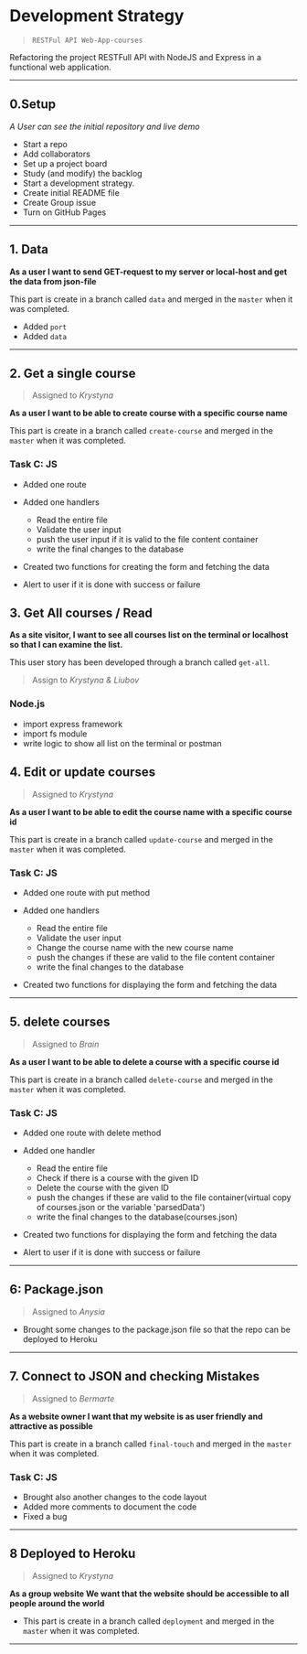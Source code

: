 # Development Strategy

> `RESTFul API Web-App-courses`

Refactoring the project RESTFull API with NodeJS and Express in a functional web application.

---

## 0.Setup

_A User can see the initial repository and live demo_

- Start a repo
- Add collaborators
- Set up a project board
- Study (and modify) the backlog
- Start a development strategy.
- Create initial README file
- Create Group issue
- Turn on GitHub Pages

---

## 1. Data

**As a user I want to send GET-request to my server or local-host and get the data from json-file**

This part is create in a branch called `data` and merged in the `master` when it was completed.
- Added  `port`
- Added  `data`
---
## 2. Get a single course

> Assigned to _Krystyna_

**As a user I want to be able to create course with a specific course name**

This part is create in a branch called `create-course` and merged in the `master` when it was completed.

### Task C: JS

- Added one route
- Added one handlers

  - Read the entire file
  - Validate the user input
  - push the user input if it is valid to the file content container
  - write the final changes to the database

- Created two functions for creating the form and fetching the data
- Alert to user if it is done with success or failure

## 3. Get All courses / Read

**As a site visitor, I want to see all courses list on the terminal or localhost so that I can examine the list.**

This user story has been developed through a branch called `get-all`.

> Assign to _Krystyna & Liubov_

### Node.js

- import express framework
- import fs module
- write logic to show all list on the terminal or postman

## 4. Edit or update courses

> Assigned to _Krystyna_

**As a user I want to be able to edit the course name with a specific course id**

This part is create in a branch called `update-course` and merged in the `master` when it was completed.

### Task C: JS

- Added one route with put method
- Added one handlers

  - Read the entire file
  - Validate the user input
  - Change the course name with the new course name
  - push the changes if these are valid to the file content container
  - write the final changes to the database

- Created two functions for displaying the form and fetching the data

---
## 5. delete courses

> Assigned to _Brain_

**As a user I want to be able to delete a course with a specific course id**

This part is create in a branch called `delete-course` and merged in the `master` when it was completed.

### Task C: JS

- Added one route with delete method
- Added one handler

  - Read the entire file
  - Check if there is a course with the given ID
  - Delete the course with the given ID
  - push the changes if these are valid to the file container(virtual copy of courses.json or the variable 'parsedData')
  - write the final changes to the database(courses.json)

- Created two functions for displaying the form and fetching the data
- Alert to user if it is done with success or failure

---
## 6: Package.json

> Assigned to _Anysia_

- Brought some changes to the package.json file so that the repo can be deployed to Heroku

---

## 7. Connect to JSON and checking Mistakes

> Assigned to _Bermarte_

**As a website owner I want that my website is as user friendly and attractive as possible**

This part is create in a branch called `final-touch` and merged in the `master` when it was completed.

### Task C: JS

- Brought also another changes to the code layout
- Added more comments to document the code
- Fixed a bug

---

## 8 Deployed to Heroku

> Assigned to _Krystyna_

**As a group website We want that the website should be accessible to all people around the world**

- This part is create in a branch called `deployment` and merged in the `master` when it was completed.

---
